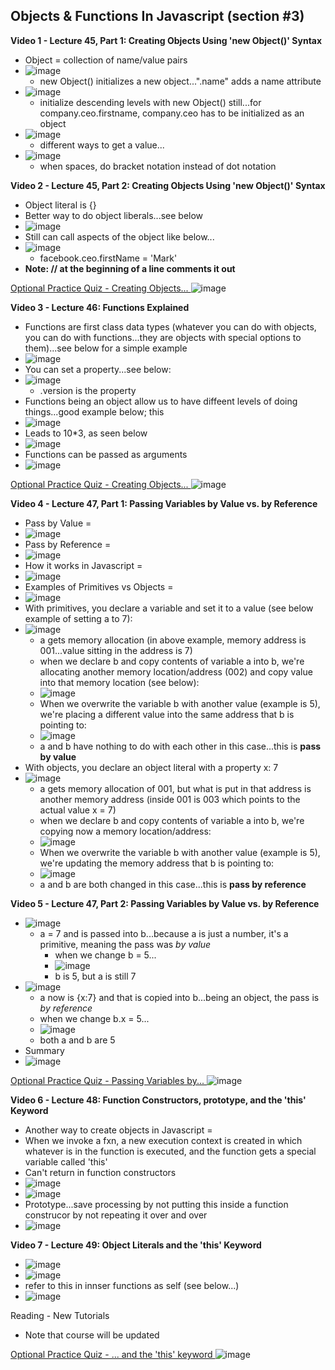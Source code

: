 ## Objects & Functions In Javascript (section #3)

**Video 1 - Lecture 45, Part 1: Creating Objects Using 'new Object()' Syntax**
- Object = collection of name/value pairs
- ![image](https://github.com/user-attachments/assets/3adcccb9-bb9c-44e0-bf7f-63856bfa7344)
  - new Object() initializes a new object...".name" adds a name attribute
- ![image](https://github.com/user-attachments/assets/3b7252e3-f679-4966-94d8-774d80e237e2)
  - initialize descending levels with new Object() still...for company.ceo.firstname, company.ceo has to be initialized as an object
- ![image](https://github.com/user-attachments/assets/70c74a42-675f-40cb-a5fe-c7f60cdb4f50)
  - different ways to get a value...
- ![image](https://github.com/user-attachments/assets/5bc9febe-3dab-400c-93f5-920ead4970c5)
  - when spaces, do bracket notation instead of dot notation

**Video 2 - Lecture 45, Part 2: Creating Objects Using 'new Object()' Syntax**
- Object literal is {}
- Better way to do object liberals...see below
- ![image](https://github.com/user-attachments/assets/c19610b0-fc85-4926-873d-d5dd0cb0311c)
- Still can call aspects of the object like below...
- ![image](https://github.com/user-attachments/assets/c1b0f8f3-d3b1-4fa4-a865-ef5c7eb2a2c7)
  - facebook.ceo.firstName = 'Mark'
- **Note: // at the beginning of a line comments it out**

<ins> Optional Practice Quiz - Creating Objects... </ins>
![image](https://github.com/user-attachments/assets/9cfb97de-dd85-43d9-9a35-1ba09e05fefb)

**Video 3 - Lecture 46: Functions Explained**
- Functions are first class data types (whatever you can do with objects, you can do with functions...they are objects with special options to them)...see below for a simple example
- ![image](https://github.com/user-attachments/assets/a7e571ab-d963-40e3-8480-fc7b5a220c7e)
- You can set a property...see below:
- ![image](https://github.com/user-attachments/assets/a23b63a8-1654-4578-af68-2a2449db5583)
  - .version is the property
- Functions being an object allow us to have diffeent levels of doing things...good example below; this
- ![image](https://github.com/user-attachments/assets/0c916a5c-f776-47e6-acd8-eae851c90529)
- Leads to 10*3, as seen below
- ![image](https://github.com/user-attachments/assets/61ad90bb-f662-4025-abb5-995d57f2b547)
- Functions can be passed as arguments
- ![image](https://github.com/user-attachments/assets/d01192af-05d9-4424-b8b6-d3c570bcf6d5)

<ins> Optional Practice Quiz - Creating Objects... </ins>
![image](https://github.com/user-attachments/assets/6b301a2c-e956-438f-b2b1-430f3a6aec22)

**Video 4 - Lecture 47, Part 1: Passing Variables by Value vs. by Reference**
- Pass by Value =
- ![image](https://github.com/user-attachments/assets/7bb8e783-a317-4fb1-85ec-3829c95348cb)
- Pass by Reference =
- ![image](https://github.com/user-attachments/assets/133f7a0f-ea3a-47cb-a104-bd631e53f525)
- How it works in Javascript =
- ![image](https://github.com/user-attachments/assets/3e765cee-4203-400b-8947-5566d43b7cb4)
- Examples of Primitives vs Objects =
- ![image](https://github.com/user-attachments/assets/671797df-25d0-4e3c-85f7-6b7ab095a804)
- With primitives, you declare a variable and set it to a value (see below example of setting a to 7):
- ![image](https://github.com/user-attachments/assets/ca828a61-908a-493a-9289-af9cbb846b06)
  - a gets memory allocation (in above example, memory address is 001...value sitting in the address is 7)
  - when we declare b and copy contents of variable a into b, we're allocating another memory location/address (002) and copy value into that memory location (see below):
  - ![image](https://github.com/user-attachments/assets/5366f79e-0809-4812-b88a-af7673fff88a)
  - When we overwrite the variable b with another value (example is 5), we're placing a different value into the same address that b is pointing to:
  - ![image](https://github.com/user-attachments/assets/7745afd7-ba8a-4207-9d87-d8db5a873096)
  - a and b have nothing to do with each other in this case...this is **pass by value**
- With objects, you declare an object literal with a property x: 7
- ![image](https://github.com/user-attachments/assets/1a8afd9b-3706-47e5-8750-71eadb367688)
  - a gets memory allocation of 001, but what is put in that address is another memory address (inside 001 is 003 which points to the actual value x = 7)
  - when we declare b and copy contents of variable a into b, we're copying now a memory location/address:
  - ![image](https://github.com/user-attachments/assets/c40eab13-62b5-4fda-a9f5-746644a26a04)
  - When we overwrite the variable b with another value (example is 5), we're updating the memory address that b is pointing to:
  - ![image](https://github.com/user-attachments/assets/e2e9cbb8-00f6-4c95-8818-c06b2ad7dd77)
  - a and b are both changed in this case...this is **pass by reference**

**Video 5 - Lecture 47, Part 2: Passing Variables by Value vs. by Reference**
- ![image](https://github.com/user-attachments/assets/bed695ef-d56c-43e0-88d9-30da26f7492c)
  - a = 7 and is passed into b...because a is just a number, it's a primitive, meaning the pass was *by value*
    - when we change b = 5...
    - ![image](https://github.com/user-attachments/assets/ffd0ecc9-2851-4105-838f-f115b32d404b)
    - b is 5, but a is still 7
- ![image](https://github.com/user-attachments/assets/99314090-c8a8-4197-9016-aa7792548e77)
  - a now is {x:7} and that is copied into b...being an object, the pass is _by reference_
  - when we change b.x = 5...
  - ![image](https://github.com/user-attachments/assets/8688a9a7-909d-4a24-a4fb-65973af6084a)
  - both a and b are 5
- Summary
- ![image](https://github.com/user-attachments/assets/66a50235-8f02-4c2f-9cdc-21c06e8759c2)

<ins> Optional Practice Quiz - Passing Variables by... </ins>
![image](https://github.com/user-attachments/assets/dfcdb37c-96f5-46b2-9f72-15fd61fc2ccc)

**Video 6 - Lecture 48: Function Constructors, prototype, and the 'this' Keyword**
- Another way to create objects in Javascript =
- When we invoke a fxn,  a new execution context is created in which whatever is in the function is executed, and the function gets a special variable called 'this'
- Can't return in function constructors
- ![image](https://github.com/user-attachments/assets/088992ee-108c-4ced-8d82-21a73ceb0c03)
- ![image](https://github.com/user-attachments/assets/c815cadc-2bbd-4e5e-bc7a-7d157dea005e)
- Prototype...save processing by not putting this inside a function construcor by not repeating it over and over
- ![image](https://github.com/user-attachments/assets/a4371790-9425-4ac8-b24c-7dd99175daf0)

**Video 7 - Lecture 49: Object Literals and the 'this' Keyword**
- ![image](https://github.com/user-attachments/assets/1e7d2f45-5749-4e96-8032-920f6f73e012)
- ![image](https://github.com/user-attachments/assets/b2567762-e451-4ce4-a3e1-e65a32676c3d)
- refer to this in innser functions as self (see below...)
- ![image](https://github.com/user-attachments/assets/76bc6fe3-ce52-42e1-bb5b-e4e6d806bc24)

Reading - New Tutorials
- Note that course will be updated

<ins> Optional Practice Quiz - ... and the 'this' keyword </ins>
![image](https://github.com/user-attachments/assets/63afcb7a-9aa4-4cc2-b47d-7fc4e74fa40c)











